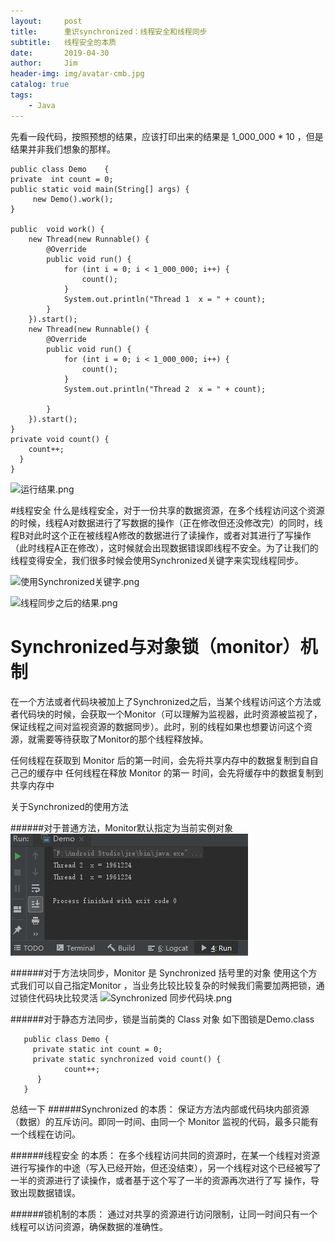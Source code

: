 ```yaml
---
layout:     post
title:      重识synchronized：线程安全和线程同步
subtitle:   线程安全的本质
date:       2019-04-30
author:     Jim
header-img: img/avatar-cmb.jpg
catalog: true
tags:
    - Java
---
```


先看一段代码，按照预想的结果，应该打印出来的结果是 1_000_000 * 10 ，但是结果并非我们想象的那样。
                                                                                         
    public class Demo    {
    private  int count = 0;
    public static void main(String[] args) {
         new Demo().work();
    }

    public  void work() {
        new Thread(new Runnable() {
            @Override
            public void run() {
                for (int i = 0; i < 1_000_000; i++) {
                    count();
                }
                System.out.println("Thread 1  x = " + count);
            }
        }).start();
        new Thread(new Runnable() {
            @Override
            public void run() {
                for (int i = 0; i < 1_000_000; i++) {
                    count();
                }
                System.out.println("Thread 2  x = " + count);

            }
        }).start();
    }
    private void count() {
        count++;
      }
    }


![运行结果.png](https://upload-images.jianshu.io/upload_images/4066959-202786405b974b29.png?imageMogr2/auto-orient/strip%7CimageView2/2/w/1240)


#线程安全
什么是线程安全，对于一份共享的数据资源，在多个线程访问这个资源的时候，线程A对数据进行了写数据的操作（正在修改但还没修改完）的同时，线程B对此时这个正在被线程A修改的数据进行了读操作，或者对其进行了写操作（此时线程A正在修改），这时候就会出现数据错误即线程不安全。为了让我们的线程变得安全，我们很多时候会使用Synchronized关键字来实现线程同步。

![使用Synchronized关键字.png](https://upload-images.jianshu.io/upload_images/4066959-c8b4af03bf005edc.png?imageMogr2/auto-orient/strip%7CimageView2/2/w/1240)

![线程同步之后的结果.png](https://upload-images.jianshu.io/upload_images/4066959-c6e6da6bff07f4df.png?imageMogr2/auto-orient/strip%7CimageView2/2/w/1240)


# Synchronized与对象锁（monitor）机制
在一个方法或者代码块被加上了Synchronized之后，当某个线程访问这个方法或者代码块的时候，会获取一个Monitor（可以理解为监视器，此时资源被监视了，保证线程之间对监视资源的数据同步）。此时，别的线程如果也想要访问这个资源，就需要等待获取了Monitor的那个线程释放掉。

任何线程在获取到 Monitor 后的第⼀时间，会先将共享内存中的数据复制到⾃自⼰己的缓存中
任何线程在释放 Monitor 的第⼀ 时间，会先将缓存中的数据复制到共享内存中

关于Synchronized的使用方法

######对于普通方法，Monitor默认指定为当前实例对象
![运行结果](./images/01.png)

######对于方法块同步，Monitor 是 Synchronized 括号里的对象
使用这个方式我们可以自己指定Monitor ，当业务比较比较复杂的时候我们需要加两把锁，通过锁住代码块比较灵活
![Synchronized 同步代码块.png](https://upload-images.jianshu.io/upload_images/4066959-e00c40a29c97cd4d.png?imageMogr2/auto-orient/strip%7CimageView2/2/w/1240)


######对于静态方法同步，锁是当前类的 Class 对象
如下图锁是Demo.class

       public class Demo {
         private static int count = 0;
         private static synchronized void count() {
                count++;
          }
       }

总结一下
######Synchronized 的本质：
保证⽅方法内部或代码块内部资源（数据）的互斥访问。即同一时间、由同一个 Monitor 监视的代码，最多只能有⼀个线程在访问。

######线程安全 的本质：
在多个线程访问共同的资源时，在某⼀个线程对资源进⾏写操作的中途（写⼊已经开始，但还没结束），另一个线程对这个已经被写了⼀半的资源进行了读操作，或者基于这个写了⼀半的资源再次进行了写 操作，导致出现数据错误。

######锁机制的本质：
 通过对共享的资源进行访问限制，让同一时间只有一个线程可以访问资源，确保数据的准确性。








